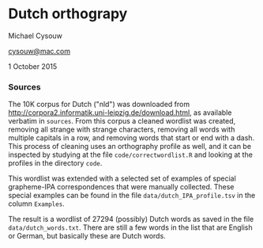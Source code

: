 # Dutch orthograpy

Michael Cysouw

<cysouw@mac.com>

1 October 2015

### Sources

The 10K corpus for Dutch ("nld") was downloaded from <http://corpora2.informatik.uni-leipzig.de/download.html>, as available verbatim in `sources`. From this corpus a cleaned wordlist was created, removing all strange with strange characters, removing all words with multiple capitals in a row, and removing words that start or end with a dash. This process of cleaning uses an orthography profile as well, and it can be inspected by studying at the file `code/correctwordlist.R` and looking at the profiles in the directory `code`.

This wordlist was extended with a selected set of examples of special grapheme-IPA correspondences that were manually collected. These special examples can be found in the file `data/dutch_IPA_profile.tsv` in the column `Examples`.

The result is a wordlist of 27294 (possibly) Dutch words as saved in the file `data/dutch_words.txt`. There are still a few words in the list that are English or German, but basically these are Dutch words.

